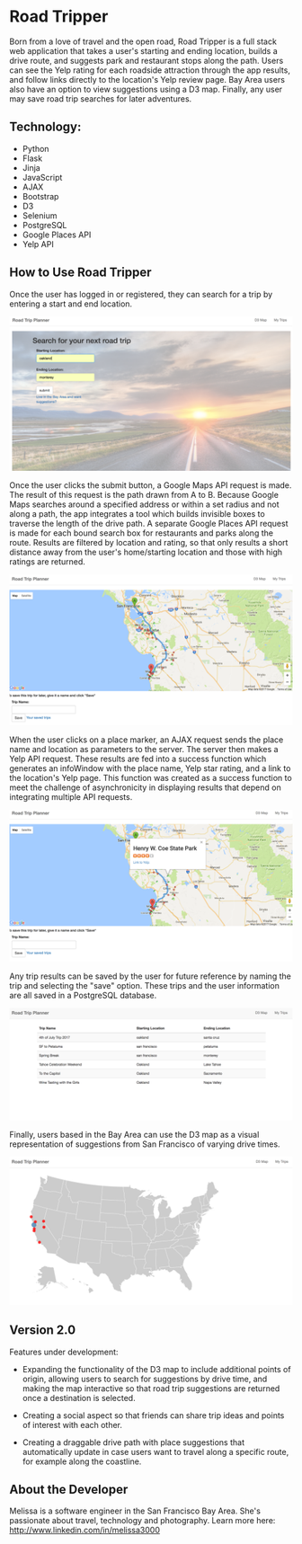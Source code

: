 # Road Tripper

Born from a love of travel and the open road, Road Tripper is a full stack web application that takes a user's starting and ending location, builds a drive route, and suggests park and restaurant stops along the path. Users can see the Yelp rating for each roadside attraction through the app results, and follow links directly to the location's Yelp review page. Bay Area users also have an option to view suggestions using a D3 map. Finally, any user may save road trip searches for later adventures.

## Technology:
* Python
* Flask
* Jinja
* JavaScript
* AJAX
* Bootstrap
* D3
* Selenium
* PostgreSQL
* Google Places API
* Yelp API

## How to Use Road Tripper

Once the user has logged in or registered, they can search for a trip by entering a start and end location.

![alt text](/static/Search_screenshot.png "Search page view")

Once the user clicks the submit button, a Google Maps API request is made. The result of this request is the path drawn from A to B. Because Google Maps searches around a specified address or within a set radius and not along a path, the app integrates a tool which builds invisible boxes to traverse the length of the drive path. A separate Google Places API request is made for each bound search box for restaurants and parks along the route. Results are filtered by location and rating, so that only results a short distance away from the user's home/starting location and those with high ratings are returned.

![alt text](/static/MapResult_screenshot.png "Map results page view")

When the user clicks on a place marker, an AJAX request sends the place name and location as parameters to the server. The server then makes a Yelp API request. These results are fed into a success function which generates an infoWindow with the place name, Yelp star rating, and a link to the location's Yelp page. This function was created as a success function to meet the challenge of asynchronicity in displaying results that depend on integrating multiple API requests.

![alt text](/static/InfoWindow_screenshot.png "InfoWindow example")

Any trip results can be saved by the user for future reference by naming the trip and selecting the "save" option. These trips and the user information are all saved in a PostgreSQL database.

![alt text](/static/SavedTrips_screenshot.png "Saved Trips")

Finally, users based in the Bay Area can use the D3 map as a visual representation of suggestions from San Francisco of varying drive times.

![alt text](/static/D3Map_screenshot.png "D3 Map")

## Version 2.0

Features under development:

* Expanding the functionality of the D3 map to include additional points of origin, allowing users to search for suggestions by drive time, and making the map interactive so that road trip suggestions are returned once a destination is selected.

* Creating a social aspect so that friends can share trip ideas and points of interest with each other.

* Creating a draggable drive path with place suggestions that automatically update in case users want to travel along a specific route, for example along the coastline.

## About the Developer

Melissa is a software engineer in the San Francisco Bay Area. She's passionate about travel, technology and photography.
Learn more here: <http://www.linkedin.com/in/melissa3000>


